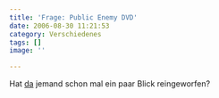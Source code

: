 ```yaml
---
title: 'Frage: Public Enemy DVD'
date: 2006-08-30 11:21:53
category: Verschiedenes
tags: []
image: ''

---
```


Hat [da](http://www.mzee.com/newscenter/show.php?artikel=100029665) jemand schon mal ein paar Blick reingeworfen?
